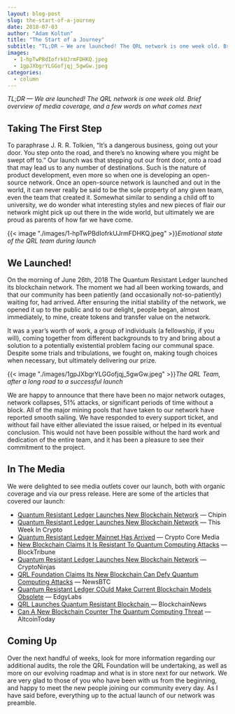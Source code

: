 ```yaml
---
layout: blog-post
slug: the-start-of-a-journey
date: 2018-07-03
author: "Adam Koltun"
title: "The Start of a Journey"
subtitle: "TL;DR — We are launched! The QRL network is one week old. Brief overview of media coverage, and a few words on what comes next"
images:
  - 1-hpTwPBdIofrkUJrmFDHKQ.jpeg
  - 1gpJXbgrYLGGofjqj_5gwGw.jpeg
categories:
  - column
---
```


*TL;DR — We are launched! The QRL network is one week old. Brief overview of media coverage, and a few words on what comes next*

## Taking The First Step

To paraphrase J. R. R. Tolkien, “It’s a dangerous business, going out your door. You step onto the road, and there’s no knowing where you might be swept off to.” Our launch was that stepping out our front door, onto a road that may lead us to any number of destinations. Such is the nature of product development, even more so when one is developing an open-source network. Once an open-source network is launched and out in the world, it can never really be said to be the sole property of any given team, even the team that created it. Somewhat similar to sending a child off to university, we do wonder what interesting styles and new pieces of flair our network might pick up out there in the wide world, but ultimately we are proud as parents of how far we have come.

{{< image "./images/1-hpTwPBdIofrkUJrmFDHKQ.jpeg" >}}*Emotional state of the QRL team during launch*

## We Launched!

On the morning of June 26th, 2018 The Quantum Resistant Ledger launched its blockchain network. The moment we had all been working towards, and that our community has been patiently (and occasionally not-so-patiently) waiting for, had arrived. After ensuring the initial stability of the network, we opened it up to the public and to our delight, people began, almost immediately, to mine, create tokens and transfer value on the network.

It was a year’s worth of work, a group of individuals (a fellowship, if you will), coming together from different backgrounds to try and bring about a solution to a potentially existential problem facing our communal space. Despite some trials and tribulations, we fought on, making tough choices when necessary, but ultimately delivering our prize.

{{< image "./images/1gpJXbgrYLGGofjqj_5gwGw.jpeg" >}}*The QRL Team, after a long road to a successful launch*

We are happy to announce that there have been no major network outages, network collapses, 51% attacks, or significant periods of time without a block. All of the major mining pools that have taken to our network have reported smooth sailing. We have responded to every support ticket, and without fail have either alleviated the issue raised, or helped in its eventual conclusion. This would not have been possible without the hard work and dedication of the entire team, and it has been a pleasure to see their commitment to the project.

## In The Media

We were delighted to see media outlets cover our launch, both with organic coverage and via our press release. Here are some of the articles that covered our launch:

* [Quantum Resistant Ledger Launches New Blockchain Network](https://www.chipin.com/quantum-resistant-ledger-launches-new-blockchain-network/) — Chipin
* [Quantum Resistant Ledger Launches New Blockchain Network](https://thisweekincrypto.co/quantum-resistant-ledger-launches-new-blockchain-network/) — This Week In Crypto
* [Quantum Resistant Ledger Mainnet Has Arrived](https://cryptocoremedia.com/qrl-quantum-resistant-ledger-mainnet-has-arrived/) — Crypto Core Media
* [New Blockchain Claims It Is Resistant To Quantum Computing Attacks](https://blocktribune.com/new-blockchain-claims-it-is-resistant-to-quantum-computing-attacks/) — BlockTribune
* [Quantum Resistant Ledger Launches New Blockchain Network](https://www.cryptoninjas.net/2018/06/27/quantum-resistant-ledger-launches-new-blockchain-network/) — CryptoNinjas
* [QRL Foundation Claims Its New Blockchain Can Defy Quantum Computing Attacks](https://www.newsbtc.com/2018/06/27/qrl-foundation-claims-its-new-blockchain-can-defy-quantum-computing-attacks/) — NewsBTC
* [Quantum Resistant Ledger COuld Make Current Blockchain Models Obsolete](https://edgylabs.com/whats-the-quantum-resistant-ledger-according-to-adam-koltun) — EdgyLabs
* [QRL Launches Quantum Resistant Blockchain ](https://www.the-blockchain.com/2018/06/29/qrl-launches-quantum-resistant-blockchain/?utm_campaign=BCN%20Twitter&utm_medium=twitter&utm_source=twitter)— BlockchainNews
* [Can A New Blockchain Counter The Quantum Computing Threat](https://altcointoday.com/can-a-new-blockchain-counter-the-quantum-computing-threat/) — AltcoinToday

## Coming Up

Over the next handful of weeks, look for more information regarding our additional audits, the role the QRL Foundation will be undertaking, as well as more on our evolving roadmap and what is in store next for our network. We are very glad to those of you who have been with us from the beginning, and happy to meet the new people joining our community every day. As I have said before, everything up to the actual launch of our network was preamble.